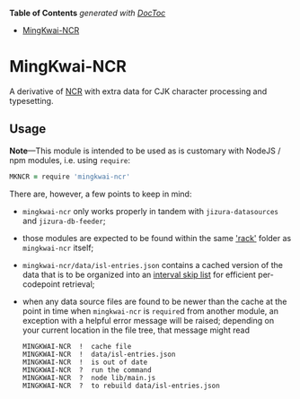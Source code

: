 <!-- START doctoc generated TOC please keep comment here to allow auto update -->
<!-- DON'T EDIT THIS SECTION, INSTEAD RE-RUN doctoc TO UPDATE -->
**Table of Contents**  *generated with [DocToc](https://github.com/thlorenz/doctoc)*

- [MingKwai-NCR](#mingkwai-ncr)

<!-- END doctoc generated TOC please keep comment here to allow auto update -->

# MingKwai-NCR

A derivative of [NCR](https://github.com/loveencounterflow/mingkwai-ncr.git) with extra data for CJK
character processing and typesetting.

## Usage

**Note**—This module is intended to be used as is customary with NodeJS / npm modules, i.e. using
`require`:

```coffee
MKNCR = require 'mingkwai-ncr'
```

There are, however, a few points to keep in mind:

* `mingkwai-ncr` only works properly in tandem with `jizura-datasources` and `jizura-db-feeder`;

* those modules are expected to be found within the same
  ['rack'](https://github.com/loveencounterflow/mingkwai-rack) folder as `mingkwai-ncr` itself;

* `mingkwai-ncr/data/isl-entries.json` contains a cached version of the data that is to be organized into
  an [interval skip list](https://github.com/loveencounterflow/interskiplist) for efficient per-codepoint
  retrieval;

* when any data source files are found to be newer than the cache at the point in time when `mingkwai-ncr`
  is `require`d from another module, an exception with a helpful error message will be raised; depending
  on your current location in the file tree, that message might read

  ```
  MINGKWAI-NCR  !  cache file
  MINGKWAI-NCR  !  data/isl-entries.json
  MINGKWAI-NCR  !  is out of date
  MINGKWAI-NCR  ?  run the command
  MINGKWAI-NCR  ?  node lib/main.js
  MINGKWAI-NCR  ?  to rebuild data/isl-entries.json
  ```



<!--

API Usage over currently active projects:

   2 as_chr
   2 as_csg
   2 as_sfncr
   3 analyze
   3 as_rsg
   3 chr_from_cid_and_csg
   4 jzr_as_uchr
   5 normalize_to_pua
   6 as_cid
  13 as_fncr
  16 as_uchr
  27 is_inner_glyph
  33 chrs_from_text


 -->
